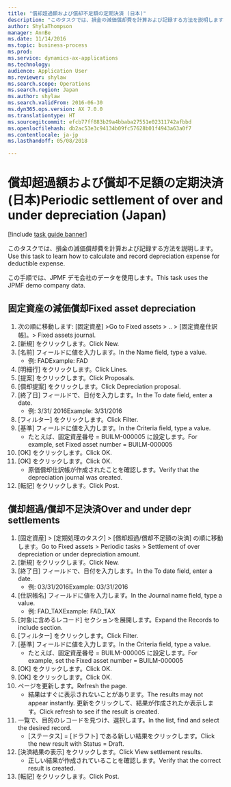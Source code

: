 ```yaml
--- 
title: "償却超過額および償却不足額の定期決済 (日本)"
description: "このタスクでは、損金の減価償却費を計算および記録する方法を説明します。"
author: ShylaThompson
manager: AnnBe
ms.date: 11/14/2016
ms.topic: business-process
ms.prod: 
ms.service: dynamics-ax-applications
ms.technology: 
audience: Application User
ms.reviewer: shylaw
ms.search.scope: Operations
ms.search.region: Japan
ms.author: shylaw
ms.search.validFrom: 2016-06-30
ms.dyn365.ops.version: AX 7.0.0
ms.translationtype: HT
ms.sourcegitcommit: efcb77ff883b29a4bbaba27551e02311742afbbd
ms.openlocfilehash: db2ac53e3c94134b09fc57628b01f4943a63a0f7
ms.contentlocale: ja-jp
ms.lasthandoff: 05/08/2018

---
```

# <a name="periodic-settlement-of-over-and-under-depreciation-japan"></a><span data-ttu-id="3e3c9-103">償却超過額および償却不足額の定期決済 (日本)</span><span class="sxs-lookup"><span data-stu-id="3e3c9-103">Periodic settlement of over and under depreciation (Japan)</span></span>

[!include [task guide banner](../../includes/task-guide-banner.md)]

<span data-ttu-id="3e3c9-104">このタスクでは、損金の減価償却費を計算および記録する方法を説明します。</span><span class="sxs-lookup"><span data-stu-id="3e3c9-104">Use this task to learn how to calculate and record depreciation expense for deductible expense.</span></span>



<span data-ttu-id="3e3c9-105">この手順では、JPMF デモ会社のデータを使用します。</span><span class="sxs-lookup"><span data-stu-id="3e3c9-105">This task uses the JPMF demo company data.</span></span>




## <a name="fixed-asset-depreciation"></a><span data-ttu-id="3e3c9-106">固定資産の減価償却</span><span class="sxs-lookup"><span data-stu-id="3e3c9-106">Fixed asset depreciation</span></span>
1. <span data-ttu-id="3e3c9-107">次の順に移動します: [固定資産] ></span><span class="sxs-lookup"><span data-stu-id="3e3c9-107">Go to Fixed assets > ..</span></span> <span data-ttu-id="3e3c9-108">> [固定資産仕訳帳]。</span><span class="sxs-lookup"><span data-stu-id="3e3c9-108">> Fixed assets journal.</span></span>
2. <span data-ttu-id="3e3c9-109">[新規] をクリックします。</span><span class="sxs-lookup"><span data-stu-id="3e3c9-109">Click New.</span></span>
3. <span data-ttu-id="3e3c9-110">[名前] フィールドに値を入力します。</span><span class="sxs-lookup"><span data-stu-id="3e3c9-110">In the Name field, type a value.</span></span>
    * <span data-ttu-id="3e3c9-111">例: FAD</span><span class="sxs-lookup"><span data-stu-id="3e3c9-111">Example: FAD</span></span>  
4. <span data-ttu-id="3e3c9-112">[明細行] をクリックします。</span><span class="sxs-lookup"><span data-stu-id="3e3c9-112">Click Lines.</span></span>
5. <span data-ttu-id="3e3c9-113">[提案] をクリックします。</span><span class="sxs-lookup"><span data-stu-id="3e3c9-113">Click Proposals.</span></span>
6. <span data-ttu-id="3e3c9-114">[償却提案] をクリックします。</span><span class="sxs-lookup"><span data-stu-id="3e3c9-114">Click Depreciation proposal.</span></span>
7. <span data-ttu-id="3e3c9-115">[終了日] フィールドで、日付を入力します。</span><span class="sxs-lookup"><span data-stu-id="3e3c9-115">In the To date field, enter a date.</span></span>
    * <span data-ttu-id="3e3c9-116">例: 3/31/ 2016</span><span class="sxs-lookup"><span data-stu-id="3e3c9-116">Example: 3/31/2016</span></span>  
8. <span data-ttu-id="3e3c9-117">[フィルター] をクリックします。</span><span class="sxs-lookup"><span data-stu-id="3e3c9-117">Click Filter.</span></span>
9. <span data-ttu-id="3e3c9-118">[基準] フィールドに値を入力します。</span><span class="sxs-lookup"><span data-stu-id="3e3c9-118">In the Criteria field, type a value.</span></span>
    * <span data-ttu-id="3e3c9-119">たとえば、固定資産番号 = BUILM-000005 に設定します。</span><span class="sxs-lookup"><span data-stu-id="3e3c9-119">For example, set Fixed asset number = BUILM-000005</span></span>  
10. <span data-ttu-id="3e3c9-120">[OK] をクリックします。</span><span class="sxs-lookup"><span data-stu-id="3e3c9-120">Click OK.</span></span>
11. <span data-ttu-id="3e3c9-121">[OK] をクリックします。</span><span class="sxs-lookup"><span data-stu-id="3e3c9-121">Click OK.</span></span>
    * <span data-ttu-id="3e3c9-122">原価償却仕訳帳が作成されたことを確認します。</span><span class="sxs-lookup"><span data-stu-id="3e3c9-122">Verify that the depreciation journal  was created.</span></span>  
12. <span data-ttu-id="3e3c9-123">[転記] をクリックします。</span><span class="sxs-lookup"><span data-stu-id="3e3c9-123">Click Post.</span></span>

## <a name="over-and-under-depr-settlements"></a><span data-ttu-id="3e3c9-124">償却超過/償却不足決済</span><span class="sxs-lookup"><span data-stu-id="3e3c9-124">Over and under depr settlements</span></span>
1. <span data-ttu-id="3e3c9-125">[固定資産] > [定期処理のタスク] > [償却超過/償却不足額の決済] の順に移動します。</span><span class="sxs-lookup"><span data-stu-id="3e3c9-125">Go to Fixed assets > Periodic tasks > Settlement of over depreciation or under depreciation amount.</span></span>
2. <span data-ttu-id="3e3c9-126">[新規] をクリックします。</span><span class="sxs-lookup"><span data-stu-id="3e3c9-126">Click New.</span></span>
3. <span data-ttu-id="3e3c9-127">[終了日] フィールドで、日付を入力します。</span><span class="sxs-lookup"><span data-stu-id="3e3c9-127">In the To date field, enter a date.</span></span>
    * <span data-ttu-id="3e3c9-128">例: 03/31/2016</span><span class="sxs-lookup"><span data-stu-id="3e3c9-128">Example: 03/31/2016</span></span>  
4. <span data-ttu-id="3e3c9-129">[仕訳帳名] フィールドに値を入力します。</span><span class="sxs-lookup"><span data-stu-id="3e3c9-129">In the Journal name field, type a value.</span></span>
    * <span data-ttu-id="3e3c9-130">例: FAD_TAX</span><span class="sxs-lookup"><span data-stu-id="3e3c9-130">Example: FAD_TAX</span></span>  
5. <span data-ttu-id="3e3c9-131">[対象に含めるレコード] セクションを展開します。</span><span class="sxs-lookup"><span data-stu-id="3e3c9-131">Expand the Records to include section.</span></span>
6. <span data-ttu-id="3e3c9-132">[フィルター] をクリックします。</span><span class="sxs-lookup"><span data-stu-id="3e3c9-132">Click Filter.</span></span>
7. <span data-ttu-id="3e3c9-133">[基準] フィールドに値を入力します。</span><span class="sxs-lookup"><span data-stu-id="3e3c9-133">In the Criteria field, type a value.</span></span>
    * <span data-ttu-id="3e3c9-134">たとえば、固定資産番号 = BUILM-000005 に設定します。</span><span class="sxs-lookup"><span data-stu-id="3e3c9-134">For example, set the Fixed asset number = BUILM-000005</span></span>  
8. <span data-ttu-id="3e3c9-135">[OK] をクリックします。</span><span class="sxs-lookup"><span data-stu-id="3e3c9-135">Click OK.</span></span>
9. <span data-ttu-id="3e3c9-136">[OK] をクリックします。</span><span class="sxs-lookup"><span data-stu-id="3e3c9-136">Click OK.</span></span>
10. <span data-ttu-id="3e3c9-137">ページを更新します。</span><span class="sxs-lookup"><span data-stu-id="3e3c9-137">Refresh the page.</span></span>
    * <span data-ttu-id="3e3c9-138">結果はすぐに表示されないことがあります。</span><span class="sxs-lookup"><span data-stu-id="3e3c9-138">The results may not appear instantly.</span></span> <span data-ttu-id="3e3c9-139">更新をクリックして、結果が作成されたか表示します。</span><span class="sxs-lookup"><span data-stu-id="3e3c9-139">Click refresh to see if the result is created.</span></span>  
11. <span data-ttu-id="3e3c9-140">一覧で、目的のレコードを見つけ、選択します。</span><span class="sxs-lookup"><span data-stu-id="3e3c9-140">In the list, find and select the desired record.</span></span>
    * <span data-ttu-id="3e3c9-141">[ステータス] = [ドラフト] である新しい結果をクリックします。</span><span class="sxs-lookup"><span data-stu-id="3e3c9-141">Click the new result with Status = Draft.</span></span>  
12. <span data-ttu-id="3e3c9-142">[決済結果の表示] をクリックします。</span><span class="sxs-lookup"><span data-stu-id="3e3c9-142">Click View settlement results.</span></span>
    * <span data-ttu-id="3e3c9-143">正しい結果が作成されていることを確認します。</span><span class="sxs-lookup"><span data-stu-id="3e3c9-143">Verify that the correct result is created.</span></span>  
13. <span data-ttu-id="3e3c9-144">[転記] をクリックします。</span><span class="sxs-lookup"><span data-stu-id="3e3c9-144">Click Post.</span></span>


